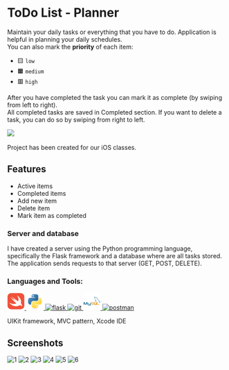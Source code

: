 # ToDo List - Planner

Maintain your daily tasks or everything that you have to do. Application is helpful in planning your daily schedules.<br>
You can also mark the <b>priority</b> of each item:
- 🟨 `low`
- 🟧 `medium`
- 🟥 `high`


After you have completed the task you can mark it as complete (by swiping from left to right).<br>All completed tasks are saved in Completed section.
If you want to delete a task, you can do so by swiping from right to left.

<a href="https://apps.apple.com/rs/app/todo-list-planner/id1620030818"><img src="https://i.ibb.co/GttYVpZ/appstore.png"></img></a>

Project has been created for our iOS classes.

## Features
- Active items
- Completed items
- Add new item
- Delete item
- Mark item as completed

### Server and database
I have created a server using the Python programming language, specifically the Flask framework and a database where are all tasks stored. 
The application sends requests to that server (GET, POST, DELETE).

<h3 align="left">Languages and Tools:</h3>
<p align="left"> 
  <a href="https://developer.apple.com/swift/" target="_blank" rel="noreferrer"> <img src="https://raw.githubusercontent.com/devicons/devicon/master/icons/swift/swift-original.svg" alt="swift" width="40" height="40"/> </a>
  <a href="https://www.python.org" target="_blank" rel="noreferrer"> <img src="https://raw.githubusercontent.com/devicons/devicon/master/icons/python/python-original.svg" alt="python" width="40" height="40"/> </a> 
  <a href="https://flask.palletsprojects.com/" target="_blank" rel="noreferrer"> <img src="https://www.vectorlogo.zone/logos/pocoo_flask/pocoo_flask-icon.svg" alt="flask" width="40" height="40"/> </a> 
  <a href="https://git-scm.com/" target="_blank" rel="noreferrer"> <img src="https://www.vectorlogo.zone/logos/git-scm/git-scm-icon.svg" alt="git" width="40" height="40"/> </a> 
  <a href="https://www.mysql.com/" target="_blank" rel="noreferrer"> <img src="https://raw.githubusercontent.com/devicons/devicon/master/icons/mysql/mysql-original-wordmark.svg" alt="mysql" width="40" height="40"/> </a> 
  <a href="https://postman.com" target="_blank" rel="noreferrer"> <img src="https://www.vectorlogo.zone/logos/getpostman/getpostman-icon.svg" alt="postman" width="40" height="40"/> </a> 

UIKit framework, MVC pattern, Xcode IDE
  
## Screenshots
![1](https://user-images.githubusercontent.com/86428327/173867613-1425eab7-9274-469a-9c1d-1a43f501007b.PNG)
![2](https://user-images.githubusercontent.com/86428327/173867630-69f78301-4d75-4360-a36a-f0695e0cacde.PNG)
![3](https://user-images.githubusercontent.com/86428327/173867646-f6e41775-8f69-4945-8be3-9bcf523c0b7c.PNG)
![4](https://user-images.githubusercontent.com/86428327/173867671-7dcf5527-9d46-421e-924f-3bc4187f3faf.PNG)
![5](https://user-images.githubusercontent.com/86428327/173868146-bde519aa-d521-4b62-b67d-1da4c921638a.PNG)
![6](https://user-images.githubusercontent.com/86428327/173868166-35ae71fe-d8fc-40bf-a0cc-ab47d60c7533.PNG)

